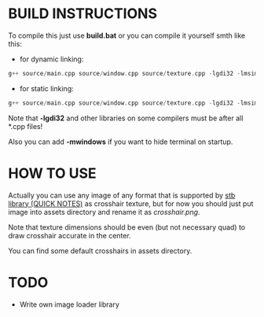# BUILD INSTRUCTIONS
To compile this just use __build.bat__ or you can compile it yourself smth like this:
* for dynamic linking:
```cpp
g++ source/main.cpp source/window.cpp source/texture.cpp -lgdi32 -lmsimg32 -o crosshair -DLOGS
```
* for static linking:
```cpp
g++ source/main.cpp source/window.cpp source/texture.cpp -lgdi32 -lmsimg32 -static-libgcc -static-libstdc++ -static -lpthread -o crosshair -DLOGS
```

Note that __-lgdi32__ and other libraries on some compilers must be after all *.cpp files!

Also you can add __-mwindows__ if you want to hide terminal on startup.

# HOW TO USE
Actually you can use any image of any format that is supported by [stb library (QUICK NOTES)](https://github.com/nothings/stb/blob/master/stb_image.h) as crosshair texture, but for now you should just put image into assets directory and rename it as _crosshair.png_.

Note that texture dimensions should be even (but not necessary quad) to draw crosshair accurate in the center.

You can find some default crosshairs in assets directory.

# TODO
* Write own image loader library

